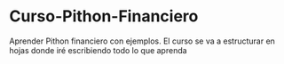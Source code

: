 # Curso-Pithon-Financiero
Aprender Pithon financiero con ejemplos.
El curso se va a estructurar en hojas donde iré escribiendo todo lo que aprenda
